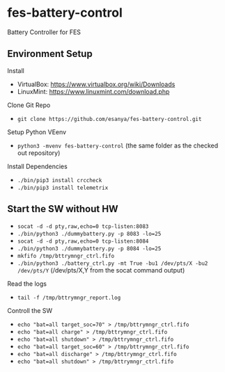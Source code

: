 # fes-battery-control
Battery Controller for FES

## Environment Setup
Install
- VirtualBox: https://www.virtualbox.org/wiki/Downloads
- LinuxMint: https://www.linuxmint.com/download.php

Clone Git Repo
- ```git clone https://github.com/esanya/fes-battery-control.git```

Setup Python VEenv
- ```python3 -mvenv fes-battery-control``` (the same folder as the checked out repository)

Install Dependencies
- ```./bin/pip3 install crccheck```
- ```./bin/pip3 install telemetrix```

## Start the SW without HW
- ```socat -d -d pty,raw,echo=0 tcp-listen:8083```
- ```./bin/python3 ./dummybattery.py -p 8083 -lo=25```
- ```socat -d -d pty,raw,echo=0 tcp-listen:8084```
- ```./bin/python3 ./dummybattery.py -p 8084 -lo=25```
- ```mkfifo /tmp/bttrymngr_ctrl.fifo```
- ```./bin/python3 ./battery_ctrl.py -mt True -bu1 /dev/pts/X -bu2 /dev/pts/Y``` (/dev/pts/X,Y from the socat command output)

Read the logs
- ```tail -f /tmp/bttrymngr_report.log```

Controll the SW
- ```echo "bat=all target_soc=70" > /tmp/bttrymngr_ctrl.fifo```
- ```echo "bat=all charge" > /tmp/bttrymngr_ctrl.fifo```
- ```echo "bat=all shutdown" > /tmp/bttrymngr_ctrl.fifo```
- ```echo "bat=all target_soc=60" > /tmp/bttrymngr_ctrl.fifo```
- ```echo "bat=all discharge" > /tmp/bttrymngr_ctrl.fifo```
- ```echo "bat=all shutdown" > /tmp/bttrymngr_ctrl.fifo```




